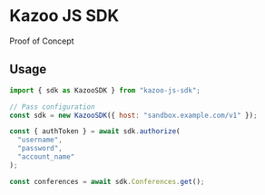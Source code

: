 # Kazoo JS SDK

Proof of Concept

## Usage

```javascript
import { sdk as KazooSDK } from "kazoo-js-sdk";

// Pass configuration
const sdk = new KazooSDK({ host: "sandbox.example.com/v1" });

const { authToken } = await sdk.authorize(
  "username",
  "password",
  "account_name"
);

const conferences = await sdk.Conferences.get();
```
